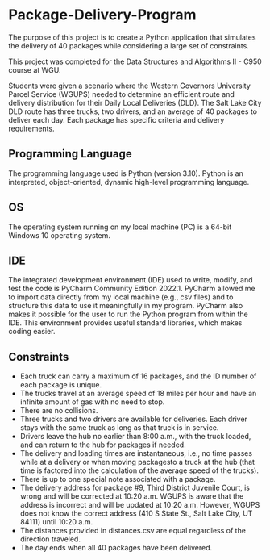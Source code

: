 # Package-Delivery-Program


The purpose of this project is to create a Python application that simulates the delivery of 40 packages while considering a large set of constraints.

This project was completed for the Data Structures and Algorithms II - C950 course at WGU.

Students were given a scenario where the Western Governors University Parcel Service (WGUPS) needed to determine an efficient route and delivery distribution for their Daily Local Deliveries (DLD).
The Salt Lake City DLD route has three trucks, two drivers, and an average of 40 packages to deliver each day. Each package has specific criteria and delivery requirements. 

## Programming Language 
The programming language used is Python (version 3.10). Python is an interpreted, object-oriented, dynamic high-level programming language.

## OS 
The operating system running on my local machine (PC) is a 64-bit Windows 10 operating system.

## IDE 
The integrated development environment (IDE) used to write, modify, and test the code is PyCharm Community Edition 2022.1.
PyCharm allowed me to import data directly from my local machine (e.g., csv files) and to structure this data to use it meaningfully in my program.
PyCharm also makes it possible for the user to run the Python program from within the IDE. This environment provides useful standard libraries, which makes coding easier.

## Constraints 
* Each truck can carry a maximum of 16 packages, and the ID number of each package is unique.
* The trucks travel at an average speed of 18 miles per hour and have an infinite amount of gas with no need to stop.
* There are no collisions.
* Three trucks and two drivers are available for deliveries. Each driver stays with the same truck as long as that truck is in service.
* Drivers leave the hub no earlier than 8:00 a.m., with the truck loaded, and can return to the hub for packages if needed.
* The delivery and loading times are instantaneous, i.e., no time passes while at a delivery or when moving packagesto a truck at the hub (that time is factored into the calculation of the average speed of the trucks).
* There is up to one special note associated with a package.
* The delivery address for package #9, Third District Juvenile Court, is wrong and will be corrected at 10:20 a.m.
  WGUPS is aware that the address is incorrect and will be updated at 10:20 a.m.
  However, WGUPS does not know the correct address (410 S State St., Salt Lake City, UT 84111) until 10:20 a.m.
* The distances provided in distances.csv are equal regardless of the direction traveled.
* The day ends when all 40 packages have been delivered.
